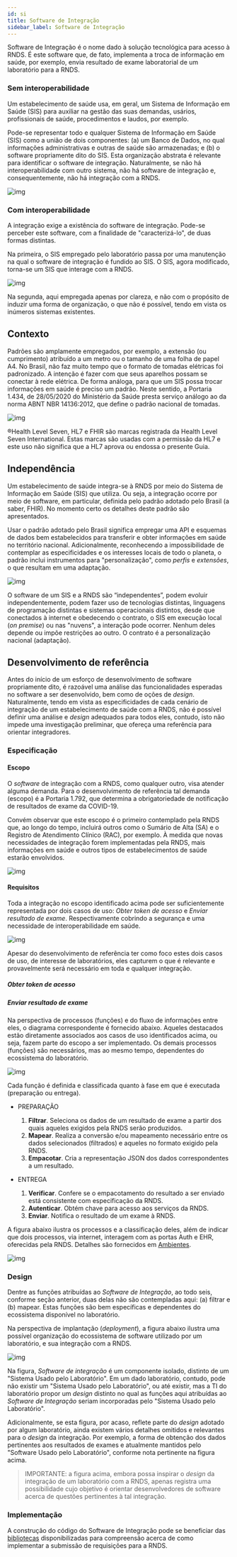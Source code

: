 ```yaml
---
id: si
title: Software de Integração
sidebar_label: Software de Integração
---
```


Software de Integração é o nome dado à solução tecnológica para acesso à RNDS. É este software que, de fato, implementa a troca de informação em saúde,
por exemplo, envia resultado de exame laboratorial de um laboratório para a
RNDS.

### Sem interoperabilidade

Um estabelecimento de saúde usa, em geral, um Sistema de Informação em Saúde (SIS) para auxiliar na gestão das suas demandas, usários, profissionais de saúde, procedimentos e laudos, por exemplo.

Pode-se representar todo e qualquer Sistema de Informação em Saúde (SIS) como a união de dois componentes: (a) um Banco de Dados, no qual informações administrativas e outras de saúde são armazenadas; e (b) o software propriamente dito do SIS. Esta organização abstrata é relevante para identificar o software de integração. Naturalmente, se não há interoperabilidade com outro sistema, não há software de integração e,
consequentemente, não há integração com a RNDS.

![img](../../../static/img/rnds-m0.png)

### Com interoperabilidade

A integração exige a existência do software de integração.
Pode-se perceber este software, com a finalidade de "caracterizá-lo", de duas formas distintas.

Na primeira, o SIS empregado pelo laboratório passa por uma manutenção na qual o software de integração é fundido ao SIS. O SIS, agora modificado, torna-se
um SIS que interage com a RNDS.

![img](../../../static/img/rnds-m1.png)

Na segunda, aqui empregada apenas por clareza, e não com o propósito de induzir uma forma de organização, o que não é possível, tendo em vista os inúmeros sistemas existentes.

## Contexto

Padrões são amplamente empregados, por exemplo, a extensão (ou cumprimento) atribuído a um metro ou o tamanho de uma folha de papel A4. No Brasil, não faz muito tempo que o formato de tomadas elétricas foi padronizado. A intenção é fazer com que seus aparelhos possam se conectar à rede elétrica. De forma análoga, para que um SIS possa trocar informações em saúde é preciso um padrão.
Neste sentido, a Portaria 1.434, de 28/05/2020 do Ministério da Saúde presta serviço análogo ao da norma ABNT NBR 14136:2012, que define o padrão nacional de tomadas.

![img](../../../static/img/rnds-tomadas-padrao.png)

®Health Level Seven, HL7 e FHIR são marcas registrada da Health Level
Seven International. Estas marcas são usadas com a permissão da HL7 e este uso não
significa que a HL7 aprova ou endossa o presente Guia.

## Independência

Um estabelecimento de saúde integra-se à RNDS por meio do Sistema de Informação em Saúde (SIS) que utiliza. Ou seja, a integração ocorre por meio de software, em particular, definida
pelo padrão adotado pelo Brasil (a saber, FHIR). No momento certo os detalhes deste
padrão são apresentados.

Usar o padrão adotado pelo Brasil significa empregar uma API e esquemas de dados bem estabelecidos para transferir e obter informações em saúde no território nacional.
Adicionalmente, reconhecendo a impossibilidade de contemplar as especificidades e os
interesses locais de todo o planeta, o padrão inclui instrumentos para "personalização", como _perfis_ e _extensões_, o que resultam em uma adaptação.

![img](../../../static/img/rnds-pilha-independente.png)

O software de um SIS e a RNDS são “independentes”, podem evoluir independentemente, podem fazer uso de tecnologias distintas, linguagens de programação distintas e sistemas operacionais distintos, desde que conectados à internet e obedecendo o contrato, o SIS em execução local (_on premise_) ou nas "nuvens", a interação pode ocorrer. Nenhum deles depende ou impõe restrições ao outro. O contrato é a personalização nacional (adaptação).

## Desenvolvimento de referência

Antes do início de um esforço de desenvolvimento de software propriamente dito, é razoável uma análise das funcionalidades esperadas no software a ser desenvolvido, bem como de oções de _design_. Naturalmente, tendo em vista as especificidades de cada cenário de integração de um estabelecimento de saúde com a RNDS, não é possível definir uma análise e _design_ adequados para todos eles, contudo, isto não impede uma investigação preliminar, que ofereça uma referência para orientar integradores.

### Especificação

#### Escopo

O _software_ de integração com a RNDS, como qualquer outro, visa atender alguma demanda. Para o desenvolvimento de referência tal demanda (escopo) é a Portaria 1.792, que determina a obrigatoriedade de notificação de resultados de exame da COVID-19.

Convém observar que este escopo é o primeiro contemplado pela RNDS que, ao longo do tempo, incluirá outros como o Sumário de Alta (SA) e o Registro de Atendimento Clínico (RAC), por exemplo. À medida que novas necessidades de integração forem implementadas pela RNDS,
mais informações em saúde e outros tipos de estabelecimentos de saúde estarão envolvidos.

![img](../../../static/img/rnds-curso.png)

#### Requisitos

Toda a integração no escopo identificado acima pode ser suficientemente representada por dois casos de uso: _Obter token de acesso_ e _Enviar resultado de exame_. Respectivamente cobrindo a segurança e uma necessidade de interoperabilidade em saúde.

![img](../../../static/img/rnds-uc.png)

Apesar do desenvolvimento de referência ter como foco estes dois casos de uso, de interesse de laboratórios, eles capturem o que é relevante e provavelmente será necessário em toda e qualquer integração.

##### Obter token de acesso

##### Enviar resultado de exame

Na perspectiva de processos (funções) e do fluxo de informações entre eles, o diagrama correspondente é fornecido abaixo. Aqueles destacados estão diretamente associados aos casos de uso identificados acima, ou seja, fazem parte do escopo a ser implementado. Os demais processos (funções) são necessários, mas ao mesmo tempo, dependentes do ecossistema do laboratório.

![img](../../../static/img/rnds-dfd.png)

Cada função é definida e classificada quanto à fase em que é executada (preparação ou entrega).

- PREPARAÇÃO

  1.  **Filtrar**. Seleciona os dados de um resultado de exame a partir dos quais aqueles exigidos pela RNDS serão produzidos.
  1.  **Mapear**. Realiza a conversão e/ou mapeamento necessário entre os dados selecionados (filtrados) e aqueles no formato exigido pela RNDS.
  1.  **Empacotar**. Cria a representação JSON dos dados correspondentes a um
      resultado.

- ENTREGA
  1.  **Verificar**. Confere se o empacotamento do resultado a ser enviado está consistente com especificação da RNDS.
  1.  **Autenticar**. Obtém chave para acesso aos serviços da RNDS.
  1.  **Enviar**. Notifica o resultado de um exame à RNDS.

A figura abaixo ilustra os processos e a classificação deles, além de indicar que dois processos, via internet, interagem com as portas Auth e EHR, oferecidas pela RNDS. Detalhes são fornecidos em [Ambientes](../rnds/ambientes).

![img](../../../static/img/desenvolvedor.png)

### Design

Dentre as funções atribuídas ao _Software de Integração_, ao todo seis, conforme seção anterior, duas delas não são contempladas aqui: (a) filtrar e (b) mapear. Estas funções são bem específicas e dependentes do ecossistema disponível no laboratório.

Na perspectiva de implantação (_deployment_), a figura abaixo
ilustra uma possível organização do ecossistema de software
utilizado por um laboratório, e sua integração com a RNDS.

![img](../../../static/img/rnds-deployment.png)

Na figura, _Software de integração_ é
um componente isolado, distinto de um "Sistema Usado pelo Laboratório".
Em um dado laboratório, contudo, pode não existir um "Sistema Usado pelo Laboratório", ou até existir, mas a TI do laboratório propor um _design_ distinto no qual as funções aqui atribuídas ao _Software de Integração_
seriam incorporadas pelo "Sistema Usado pelo Laboratório".

Adicionalmente, se esta figura, por acaso, reflete parte do _design_ adotado por algum laboratório, ainda existem vários detalhes omitidos e relevantes para
o _design_ da integração. Por exemplo, a forma de obtenção dos dados
pertinentes aos resultados de exames e atualmente mantidos pelo "Software Usado pelo Laboratório", conforme nota pertinente na figura acima.

> IMPORTANTE: a figura acima, embora possa inspirar o _design_ da
> integração de um laboratório com a RNDS, apenas registra uma possibilidade cujo objetivo é orientar desenvolvedores de software acerca de questões pertinentes à tal integração.

### Implementação

A construção do código do Software de Integração pode se beneficiar das [bibliotecas](../tools/bibliotecas) disponibilizadas para compreensão acerca de como implementar a submissão de requisições para a RNDS.
